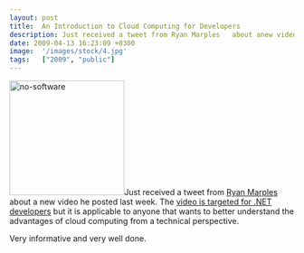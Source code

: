 ```yaml
---
layout: post
title:  An Introduction to Cloud Computing for Developers
description: Just received a tweet from Ryan Marples   about anew video he posted last ...
date: 2009-04-13 16:23:09 +0300
image:  '/images/stock/4.jpg'
tags:   ["2009", "public"]
---
```

<p><img class="alignleft size-full wp-image-702" title="no-software" src="http://res.cloudinary.com/blog-jeffdouglas-com/image/upload/v1400399628/no-software1_layjzy.jpg" alt="no-software" width="203" height="203" />Just received a tweet from <span class="gI"><a href="http://twitter.com/marplesoft" target="_blank">Ryan Marples</a> about a new video he posted last week. The <a href="http://wiki.developerforce.com/index.php/CloudComputingForDotNet" target="_blank">video is targeted for .NET developers</a> but it is applicable to anyone that wants to better understand the advantages of cloud computing from a technical perspective. </span></p>
<p><span class="gI">Very informative and very well done.<br>
</span></p>

